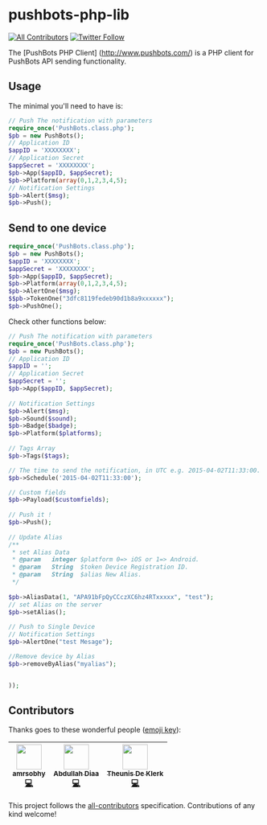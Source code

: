 # pushbots-php-lib 
[![All Contributors](https://img.shields.io/badge/all_contributors-3-orange.svg?style=flat-square)](#contributors)
[![Twitter Follow](https://img.shields.io/twitter/follow/pushbots.svg?style=social&label=Follow&style=plastic)](https://twitter.com/pushbots)

The [PushBots PHP Client] (http://www.pushbots.com/) is a PHP client for PushBots API sending functionality.

Usage
-----
The minimal you'll need to have is:
```php
// Push The notification with parameters
require_once('PushBots.class.php');
$pb = new PushBots();
// Application ID
$appID = 'XXXXXXXX';
// Application Secret
$appSecret = 'XXXXXXXX';
$pb->App($appID, $appSecret);
$pb->Platform(array(0,1,2,3,4,5);
// Notification Settings
$pb->Alert($msg);
$pb->Push();

```

Send to one device 
-----


```php
require_once('PushBots.class.php');
$pb = new PushBots();
$appID = 'XXXXXXXX';
$appSecret = 'XXXXXXXX';
$pb->App($appID, $appSecret);
$pb->Platform(array(0,1,2,3,4,5);
$pb->AlertOne($msg);
$$pb->TokenOne("3dfc8119fedeb90d1b8a9xxxxxx");
$pb->PushOne();

```

Check other functions below:

```php
// Push The notification with parameters
require_once('PushBots.class.php');
$pb = new PushBots();
// Application ID
$appID = '';
// Application Secret
$appSecret = '';
$pb->App($appID, $appSecret);
 
// Notification Settings
$pb->Alert($msg);
$pb->Sound($sound);
$pb->Badge($badge);
$pb->Platform($platforms);
 
// Tags Array
$pb->Tags($tags);

// The time to send the notification, in UTC e.g. 2015-04-02T11:33:00.
$pb->Schedule('2015-04-02T11:33:00');

// Custom fields
$pb->Payload($customfields);
 
// Push it !
$pb->Push();
 
// Update Alias
/**
 * set Alias Data
 * @param   integer $platform 0=> iOS or 1=> Android.
 * @param   String  $token Device Registration ID.
 * @param   String  $alias New Alias.
 */
  
$pb->AliasData(1, "APA91bFpQyCCczXC6hz4RTxxxxx", "test");
// set Alias on the server
$pb->setAlias();
 
// Push to Single Device
// Notification Settings
$pb->AlertOne("test Mesage");

//Remove device by Alias
$pb->removeByAlias("myalias");


));
```

## Contributors

Thanks goes to these wonderful people ([emoji key](https://github.com/kentcdodds/all-contributors#emoji-key)):

<!-- ALL-CONTRIBUTORS-LIST:START - Do not remove or modify this section -->
| [<img src="https://avatars0.githubusercontent.com/u/6784122?v=4" width="50px;"/><br /><sub><b>amrsobhy</b></sub>](http://amrsobhy.com)<br />[💻](https://github.com/PushBots/pushbots-php-lib/commits?author=amrsobhy "Code") | [<img src="https://avatars2.githubusercontent.com/u/733794?v=4" width="50px;"/><br /><sub><b>Abdullah Diaa</b></sub>](https://abdullahdiaa.com)<br />[💻](https://github.com/PushBots/pushbots-php-lib/commits?author=AbdullahDiaa "Code") | [<img src="https://avatars0.githubusercontent.com/u/3517286?v=4" width="50px;"/><br /><sub><b>Theunis De Klerk</b></sub>](http://www.pier29.co.za)<br />[💻](https://github.com/PushBots/pushbots-php-lib/commits?author=theunisdk "Code") |
| :---: | :---: | :---: |
<!-- ALL-CONTRIBUTORS-LIST:END -->

This project follows the [all-contributors](https://github.com/kentcdodds/all-contributors) specification. Contributions of any kind welcome!
